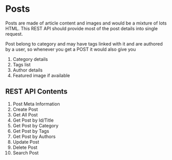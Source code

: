 # Posts

Posts are made of article content and images and would be a mixture of lots HTML. This REST API should provide most of the post details into single request.  

Post belong to category and may have tags linked with it and are authored by a user, so whenever you get a POST it would also give you

1. Category details
2. Tags list
3. Author details
4. Featured image if available

## REST API Contents

1. Post Meta Information
2. Create Post
3. Get All Post
4. Get Post by Id/Title
5. Get Post by Category
6. Get Post by Tags
7. Get Post by Authors
8. Update Post
9. Delete Post
10. Search Post
